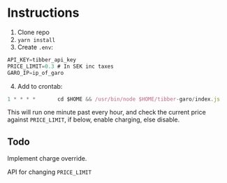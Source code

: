 # Instructions
1. Clone repo
2. `yarn install`
3. Create `.env`:
```javascript
API_KEY=tibber_api_key
PRICE_LIMIT=0.3 # In SEK inc taxes
GARO_IP=ip_of_garo
```
4. Add to crontab:
```javascript
1 * * * *       cd $HOME && /usr/bin/node $HOME/tibber-garo/index.js
```
This will run one minute past every hour, and check the current price against `PRICE_LIMIT`, if below, enable charging, else disable.

## Todo
Implement charge override.

API for changing `PRICE_LIMIT`